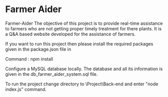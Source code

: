 # Farmer Aider

Farmer-Aider
The objective of this project is to provide real-time assistance to farmers who are not getting proper timely
treatment for there plants. It is a Q&A based website developed for the assistance of farmers.

If you want to run this project then please install the required packages given in the package.json file in

Command : npm install

Configure a MySQL database locally. The database and all its information is given in the db_farmer_aider_system.sql
file.

To run the project change directory to \Project\Back-end and enter "node index.js" command.
